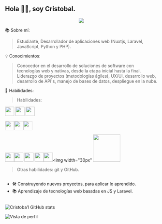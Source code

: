 <head> <link rel="stylesheet" href="https://cdn.jsdelivr.net/gh/devicons/devicon@v2.14.0/devicon.min.css"> </head>

## Hola 👋🏾, soy Cristobal.

<div align="center">
  <img src="https://images.unsplash.com/photo-1619410283995-43d9134e7656?ixlib=rb-1.2.1&ixid=MnwxMjA3fDB8MHxzZWFyY2h8MTN8fHByb2dyYW1hY2lvbnxlbnwwfHwwfHw%3D&w=1000&q=80" />
</div>





📚 Sobre mí:
> Estudiante, Desarrollador de aplicaciones web (Nuxtjs, Laravel, JavaScript, Python y PHP).

💡 Conocimientos:

>  Conocedor en el desarrollo de soluciones de software con tecnologías web y nativas, desde la etapa inicial hasta la final.
>  Liderazgo de proyectos (metodologías ágiles), UX/UI, desarrollo web, desarrollo de API's, manejo de bases de datos, despliegue en la nube.

🧠 Habilidades:  

>Habilidades: 

<img width="30px" src="https://cdn.jsdelivr.net/gh/devicons/devicon/icons/html5/html5-original.svg"/> <img width="30px" src="https://cdn.jsdelivr.net/gh/devicons/devicon/icons/css3/css3-original.svg"/> <img width="30px" src="https://cdn.jsdelivr.net/gh/devicons/devicon/icons/bootstrap/bootstrap-original.svg" />

<img width="30px" src="https://cdn.jsdelivr.net/gh/devicons/devicon/icons/javascript/javascript-original.svg"/><img width="30px"  src="https://cdn.jsdelivr.net/gh/devicons/devicon/icons/typescript/typescript-original.svg" /><img width="30px" src="https://cdn.jsdelivr.net/gh/devicons/devicon/icons/php/php-original.svg"/> 

<img width="30px" src="https://cdn.jsdelivr.net/gh/devicons/devicon/icons/laravel/laravel-plain-wordmark.svg" /><img width="30px" src="https://cdn.jsdelivr.net/gh/devicons/devicon/icons/nodejs/nodejs-plain-wordmark.svg" /> <img width="30px" src="https://cdn.jsdelivr.net/gh/devicons/devicon/icons/express/express-original.svg" /> <img width="30px"  src="https://cdn.jsdelivr.net/gh/devicons/devicon/icons/mysql/mysql-original.svg" /><img width="30px" src="https://cdn.jsdelivr.net/gh/devicons/devicon/icons/mongodb/mongodb-original.svg" /><img width="30px" 
<img width="90px" src="https://www.python.org/static/community_logos/python-logo-generic.svg"/>

          
          
          
            
          
          
          
          
          
          
          


>Otras habilidades: git y GitHub. 
##
- 🛠 Construyendo nuevos proyectos, para aplicar lo aprendido.
- 📚 Aprendizaje de tecnologías web basadas en JS y Laravel.


##


 

![Cristoba'l GitHub stats](https://github-readme-stats.vercel.app/api?username=zk1-ops&show_icons=true&theme=dark)


![Vista de perfil](https://gpvc.arturio.dev/zk1-ops)  
